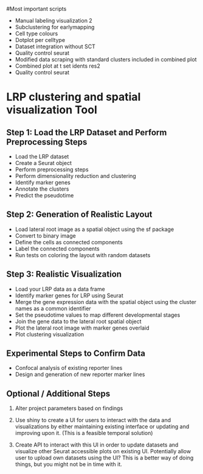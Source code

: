 #Most important scripts

- Manual labeling visualization 2
- Subclustering for earlymapping
- Cell type colours
- Dotplot per celltype
- Dataset integration without SCT
- Quality control seurat
- Modified data scraping with standard clusters included in combined plot
- Combined plot at t set idents res2
- Quality control seurat


# LRP clustering and spatial visualization Tool

## Step 1: Load the LRP Dataset and Perform Preprocessing Steps

- Load the LRP dataset
- Create a Seurat object
- Perform preprocessing steps
- Perform dimensionality reduction and clustering
- Identify marker genes
- Annotate the clusters
- Predict the pseudotime

## Step 2: Generation of Realistic Layout

- Load lateral root image as a spatial object using the sf package
- Convert to binary image
- Define the cells as connected components
- Label the connected components
- Run tests on coloring the layout with random datasets

## Step 3: Realistic Visualization

- Load your LRP data as a data frame
- Identify marker genes for LRP using Seurat 
- Merge the gene expression data with the spatial object using the cluster names as a common identifier
- Set the pseudotime values to map different developmental stages 
- Join the gene data to the lateral root spatial object
- Plot the lateral root image with marker genes overlaid
- Plot clustering visualization        

## Experimental Steps to Confirm Data

- Confocal analysis of existing reporter lines
- Design and generation of new reporter marker lines

## Optional / Additional Steps

1. Alter project parameters based on findings

2. Use shiny to create a UI for users to interact with the data and visualizations by either maintaining existing interface or updating and improving upon it. (This is a feasible temporal solution)

3. Create API to interact with this UI in order to update datasets and visualize other Seurat accessible plots on existing UI. Potentially allow user to upload own datasets using the UI? This is a better way of doing things, but you might not be in time with it.
